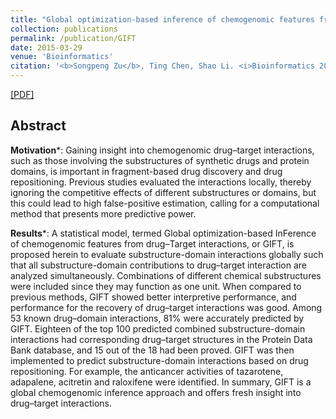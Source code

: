 ```yaml
---
title: "Global optimization-based inference of chemogenomic features from drug–target interactions"
collection: publications
permalink: /publication/GIFT
date: 2015-03-29
venue: 'Bioinformatics'
citation: '<b>Songpeng Zu</b>, Ting Chen, Shao Li. <i>Bioinformatics 2015</i>'
---
```


[[PDF]](https://academic.oup.com/bioinformatics/article-pdf/31/15/2523/17084761/btv181.pdf)

## Abstract
**Motivation***: Gaining insight into chemogenomic drug–target interactions, such as those involving the substructures of synthetic drugs and protein domains, is important in fragment-based drug discovery and drug repositioning. Previous studies evaluated the interactions locally, thereby ignoring the competitive effects of different substructures or domains, but this could lead to high false-positive estimation, calling for a computational method that presents more predictive power.

**Results***: A statistical model, termed Global optimization-based InFerence of chemogenomic features from drug–Target interactions, or GIFT, is proposed herein to evaluate substructure-domain interactions globally such that all substructure-domain contributions to drug–target interaction are analyzed simultaneously. Combinations of different chemical substructures were included since they may function as one unit. When compared to previous methods, GIFT showed better interpretive performance, and performance for the recovery of drug–target interactions was good. Among 53 known drug–domain interactions, 81% were accurately predicted by GIFT. Eighteen of the top 100 predicted combined substructure-domain interactions had corresponding drug–target structures in the Protein Data Bank database, and 15 out of the 18 had been proved. GIFT was then implemented to predict substructure-domain interactions based on drug repositioning. For example, the anticancer activities of tazarotene, adapalene, acitretin and raloxifene were identified. In summary, GIFT is a global chemogenomic inference approach and offers fresh insight into drug–target interactions.
